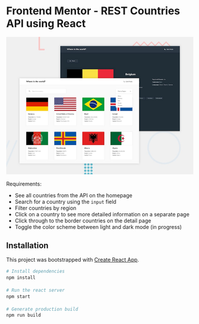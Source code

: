 # Frontend Mentor - REST Countries API using React

![Design preview for the REST Countries API with color theme switcher coding challenge](./design/desktop-preview.jpg)

Requirements:
- See all countries from the API on the homepage
- Search for a country using the `input` field
- Filter countries by region
- Click on a country to see more detailed information on a separate page
- Click through to the border countries on the detail page
- Toggle the color scheme between light and dark mode (in progress)

## Installation

This project was bootstrapped with [Create React App](https://github.com/facebook/create-react-app).

```bash
# Install dependencies
npm install

# Run the react server
npm start

# Generate production build 
npm run build
```


